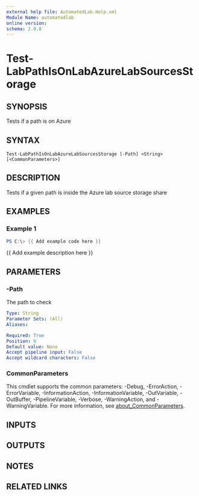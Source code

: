 ```yaml
---
external help file: AutomatedLab.Help.xml
Module Name: automatedlab
online version:
schema: 2.0.0
---
```


# Test-LabPathIsOnLabAzureLabSourcesStorage

## SYNOPSIS
Tests if a path is on Azure

## SYNTAX

```
Test-LabPathIsOnLabAzureLabSourcesStorage [-Path] <String> [<CommonParameters>]
```

## DESCRIPTION
Tests if a given path is inside the Azure lab source storage share

## EXAMPLES

### Example 1
```powershell
PS C:\> {{ Add example code here }}
```

{{ Add example description here }}

## PARAMETERS

### -Path
The path to check

```yaml
Type: String
Parameter Sets: (All)
Aliases:

Required: True
Position: 0
Default value: None
Accept pipeline input: False
Accept wildcard characters: False
```

### CommonParameters
This cmdlet supports the common parameters: -Debug, -ErrorAction, -ErrorVariable, -InformationAction, -InformationVariable, -OutVariable, -OutBuffer, -PipelineVariable, -Verbose, -WarningAction, and -WarningVariable. For more information, see [about_CommonParameters](http://go.microsoft.com/fwlink/?LinkID=113216).

## INPUTS

## OUTPUTS

## NOTES

## RELATED LINKS

